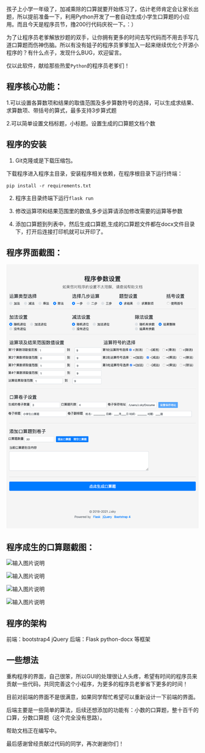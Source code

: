 孩子上小学一年级了，加减乘除的口算就要开始练习了，估计老师肯定会让家长出题，所以提前准备一下，利用Python开发了一套自动生成小学生口算题的小应用。而且今天是程序员节，撸200行代码庆祝一下。：）

为了让程序员老爹解放抄题的双手，让你拥有更多的时间去写代码而不用去手写几道口算题而伤神伤脑。所以有没有娃子的程序员爹爹加入一起来继续优化个开源小程序的？有什么点子，发现什么BUG，欢迎留言。

仅以此软件，献给那些热爱`Python`的程序员老爹们！

## 程序核心功能：

1.可以设置各算数项和结果的取值范围及多步算数符号的选择，可以生成求结果、求算数项、带括号的算式，最多支持3步算式题

2.可以简单设置文档标题，小标题。设置生成的口算题文档个数

## 程序的安装

1. Git克隆或是下载压缩包。

下载程序进入程序主目录，安装程序相关依赖，在程序根目录下运行终端：

    pip install -r requirements.txt


2. 程序主目录终端下运行`flask run`

3. 修改运算项和结果范围里的数值,多步运算请添加修改需要的运算等参数

4. 添加口算题到列表中，然后生成口算题,生成的口算题文件都在docx文件目录下，打开后连接打印机就可以开印了。


## 程序界面截图：

![输入图片说明](jt.png)


## 程序成生的口算题截图：

![输入图片说明](https://images.gitee.com/uploads/images/2018/1119/214154_bb529734_125848.png "001.png")

![输入图片说明](https://images.gitee.com/uploads/images/2018/1119/214206_a3081f2e_125848.png "002.png")

![输入图片说明](https://images.gitee.com/uploads/images/2018/1119/214230_b9c6e3ef_125848.png "003.png")

![输入图片说明](https://images.gitee.com/uploads/images/2018/1119/214240_e946434d_125848.png "004.png")

## 程序的架构
前端：bootstrap4 jQuery
后端：Flask python-docx 等框架


## 一些想法
重构程序的界面，自己很笨，所以GUI的处理很让人头疼，希望有时间的程序员来贡献一些代码，共同完善这个小程序，为更多的程序员老爹省下更多的时间！

目前对前端的界面不是很满意，如果同学帮忙希望可以重新设计一下前端的界面。

后端主要是一些简单的算法，后续还想添加的功能有：小数的口算题，整十百千的口算，分数口算题（这个完全没有思路）。

帮助文档正在编写中。

最后感谢曾经贡献过代码的同学，再次谢谢你们！


